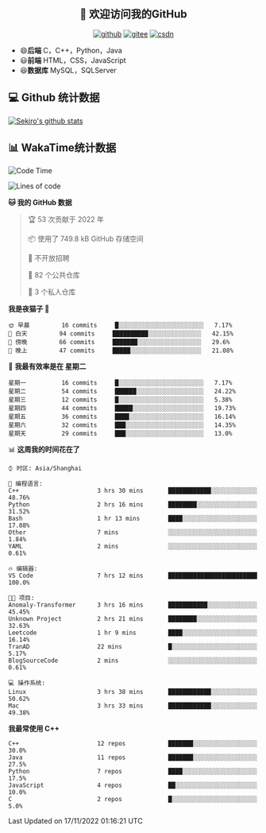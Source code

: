 <h2 align="center">👋 欢迎访问我的GitHub</h2>
<p align="center">
  <a href="https://666wxy666.github.io/"><img src="https://img.shields.io/badge/GitHub-24292e" alt="github"></a>
  <a href="https://gitee.com/wxy_666"><img src="https://img.shields.io/badge/Gitee-fe7300" alt="gitee"></a>
  <a href="https://blog.csdn.net/WXY_666"><img src="https://img.shields.io/badge/CSDN-cf000e" alt="csdn"></a>
</p>

- 😄**后端** C，C++，Python，Java
- 😃**前端** HTML，CSS，JavaScript
- 😆**数据库** MySQL，SQLServer

## 💻 Github 统计数据
[![Sekiro's github stats](https://github-readme-stats.vercel.app/api?username=666WXY666)](https://666wxy666.github.io/)

## 📊 WakaTime统计数据

<!--START_SECTION:waka-->
![Code Time](http://img.shields.io/badge/Code%20Time-1%2C416%20hrs%2054%20mins-blue)

![Lines of code](https://img.shields.io/badge/%E4%BB%8E%E3%80%8CHello%20World%E3%80%8D%E8%B5%B7%E6%88%91%E5%B7%B2%E7%BB%8F%E5%86%99%E4%BA%86--346%20Thousand%20%E8%A1%8C%E4%BB%A3%E7%A0%81-blue)

**🐱 我的 GitHub 数据** 

> 🏆 53 次贡献于 2022 年
 > 
> 📦  使用了 749.8 kB GitHub 存储空间 
 > 
> 🚫 不开放招聘
 > 
> 📜 82 个公共仓库 
 > 
> 🔑 3 个私人仓库  
 > 
**我是夜猫子 🦉** 

```text
🌞 早晨         16 commits     █░░░░░░░░░░░░░░░░░░░░░░░░   7.17% 
🌆 白天         94 commits     ██████████░░░░░░░░░░░░░░░   42.15% 
🌃 傍晚         66 commits     ███████░░░░░░░░░░░░░░░░░░   29.6% 
🌙 晚上         47 commits     █████░░░░░░░░░░░░░░░░░░░░   21.08%

```
📅 **我最有效率是在 星期二** 

```text
星期一          16 commits     █░░░░░░░░░░░░░░░░░░░░░░░░   7.17% 
星期二          54 commits     ██████░░░░░░░░░░░░░░░░░░░   24.22% 
星期三          12 commits     █░░░░░░░░░░░░░░░░░░░░░░░░   5.38% 
星期四          44 commits     █████░░░░░░░░░░░░░░░░░░░░   19.73% 
星期五          36 commits     ████░░░░░░░░░░░░░░░░░░░░░   16.14% 
星期六          32 commits     ███░░░░░░░░░░░░░░░░░░░░░░   14.35% 
星期天          29 commits     ███░░░░░░░░░░░░░░░░░░░░░░   13.0%

```


📊 **这周我的时间花在了** 

```text
⌚︎ 时区: Asia/Shanghai

💬 编程语言: 
C++                      3 hrs 30 mins       ████████████░░░░░░░░░░░░░   48.76% 
Python                   2 hrs 16 mins       ████████░░░░░░░░░░░░░░░░░   31.52% 
Bash                     1 hr 13 mins        ████░░░░░░░░░░░░░░░░░░░░░   17.08% 
Other                    7 mins              ░░░░░░░░░░░░░░░░░░░░░░░░░   1.84% 
YAML                     2 mins              ░░░░░░░░░░░░░░░░░░░░░░░░░   0.61%

🔥 编辑器: 
VS Code                  7 hrs 12 mins       █████████████████████████   100.0%

🐱‍💻 项目: 
Anomaly-Transformer      3 hrs 16 mins       ███████████░░░░░░░░░░░░░░   45.45% 
Unknown Project          2 hrs 21 mins       ████████░░░░░░░░░░░░░░░░░   32.63% 
Leetcode                 1 hr 9 mins         ████░░░░░░░░░░░░░░░░░░░░░   16.14% 
TranAD                   22 mins             █░░░░░░░░░░░░░░░░░░░░░░░░   5.17% 
BlogSourceCode           2 mins              ░░░░░░░░░░░░░░░░░░░░░░░░░   0.61%

💻 操作系统: 
Linux                    3 hrs 38 mins       ████████████░░░░░░░░░░░░░   50.62% 
Mac                      3 hrs 33 mins       ████████████░░░░░░░░░░░░░   49.38%

```

**我最常使用 C++** 

```text
C++                      12 repos            ███████░░░░░░░░░░░░░░░░░░   30.0% 
Java                     11 repos            ███████░░░░░░░░░░░░░░░░░░   27.5% 
Python                   7 repos             ████░░░░░░░░░░░░░░░░░░░░░   17.5% 
JavaScript               4 repos             ██░░░░░░░░░░░░░░░░░░░░░░░   10.0% 
C                        2 repos             █░░░░░░░░░░░░░░░░░░░░░░░░   5.0%

```



 Last Updated on 17/11/2022 01:16:21 UTC
<!--END_SECTION:waka-->

<!--
**666WXY666/666WXY666** is a ✨ _special_ ✨ repository because its `README.md` (this file) appears on your GitHub profile.

Here are some ideas to get you started:

- 🔭 I’m currently working on ...
- 🌱 I’m currently learning ...
- 👯 I’m looking to collaborate on ...
- 🤔 I’m looking for help with ...
- 💬 Ask me about ...
- 📫 How to reach me: ...
- 😄 Pronouns: ...
- ⚡ Fun fact: ...
-->
